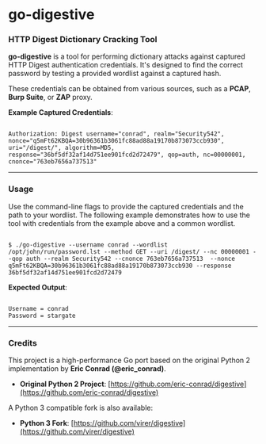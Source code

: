 # go-digestive

### HTTP Digest Dictionary Cracking Tool

**go-digestive** is a tool for performing dictionary attacks against captured HTTP Digest authentication credentials. It's designed to find the correct password by testing a provided wordlist against a captured hash.

These credentials can be obtained from various sources, such as a **PCAP**, **Burp Suite**, or **ZAP** proxy.

**Example Captured Credentials**:

```

Authorization: Digest username="conrad", realm="Security542", nonce="q5mFt62KBQA=30b96361b3061fc88ad88a19170b873073ccb930", uri="/digest/", algorithm=MD5, response="36bf5df32af14d751ee901fcd2d72479", qop=auth, nc=00000001, cnonce="763eb7656a737513"

```

---

### Usage

Use the command-line flags to provide the captured credentials and the path to your wordlist. The following example demonstrates how to use the tool with credentials from the example above and a common wordlist.


```

$ ./go-digestive --username conrad --wordlist /opt/john/run/password.lst --method GET --uri /digest/ --nc 00000001 --qop auth --realm Security542 --cnonce 763eb7656a737513  --nonce q5mFt62KBQA=30b96361b3061fc88ad88a19170b873073ccb930 --response 36bf5df32af14d751ee901fcd2d72479

```

**Expected Output**:

```

Username = conrad
Password = stargate

```

---

### Credits

This project is a high-performance Go port based on the original Python 2 implementation by **Eric Conrad (@eric_conrad)**.

* **Original Python 2 Project**: [https://github.com/eric-conrad/digestive](https://github.com/eric-conrad/digestive)

A Python 3 compatible fork is also available:

* **Python 3 Fork**: [https://github.com/virer/digestive](https://github.com/virer/digestive)


